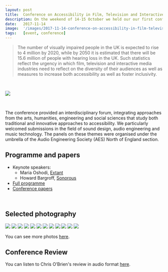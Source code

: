 ```yaml
---
layout: post
title:  Conference on Accessibility in Film, Television and Interactive Media
description: On the weekend of 14-15 October we held our our first conference at the University of York. The event sought to promote communication between researchers, stakeholders in the creative industries, accessibility services, and audiences. 
date:   2017-11-14
image:  '/images/2017-11-14-conference-on-accessibility-in-film-television-and-interactive-media.jpg'
tags:   [event, conference]
---
```

<!--
- add Liam's selected photos to selected photos
- save info on information for authors, etc perhaps in html comments and docs in the assets folder?
-->


> The number of visually impaired people in the UK is expected to rise to 4 million by 2020, while by 2050 it is estimated that there will be 15.6 million of people with hearing loss in the UK. Such statistics reflect the urgency in which film, television and interactive media industries need to reflect on the diversity of their audiences as well as measures to increase both accessibility as well as foster inclusivity.

<br>

![](images/2017-11-14-conference-on-accessibility-in-film-television-and-interactive-media-poster.jpg)

<br>

The conference provided an interdisciplinary forum, integrating approaches from the arts, humanities, engineering and social sciences that study both traditional and innovative approaches to accessibility. We particularly welcomed submissions in the field of sound design, audio engineering and music technology.  The panels on these themes were organised under the umbrella of the Audio Engineering Society (AES) North of England section.

## Programme and papers
- Keynote speakers:
  - Maria Oshodi, [Extant](https://extant.org.uk/)
  - Howard Bargroff, [Sonorous](http://www.sonorouspost.com/)
- [Full programme](../_assets/docs/2017-conference/2017-11-14-conference-on-accessibility-in-film-television-and-interactive-media-programme.pdf)
- [Conference papers](../_assets/docs/2017-conference/papers)

<br>

## Selected photography

<div class="gallery-box">
  <div class="gallery">
    <img src="/images/2017-11-14-conference-on-accessibility-in-film-television-and-interactive-media-selected-photos-01.jpg">
    <img src="/images/2017-11-14-conference-on-accessibility-in-film-television-and-interactive-media-selected-photos-02.jpg">
    <img src="/images/2017-11-14-conference-on-accessibility-in-film-television-and-interactive-media-selected-photos-03.jpg">
    <img src="/images/2017-11-14-conference-on-accessibility-in-film-television-and-interactive-media-selected-photos-04.jpg">
    <img src="/images/2017-11-14-conference-on-accessibility-in-film-television-and-interactive-media-selected-photos-05.jpg">
    <img src="/images/2017-11-14-conference-on-accessibility-in-film-television-and-interactive-media-selected-photos-06.jpg">
    <img src="/images/2017-11-14-conference-on-accessibility-in-film-television-and-interactive-media-selected-photos-07.jpg">
    <img src="/images/2017-11-14-conference-on-accessibility-in-film-television-and-interactive-media-selected-photos-08.jpg">
    <img src="/images/2017-11-14-conference-on-accessibility-in-film-television-and-interactive-media-selected-photos-09.jpg">
    <img src="/images/2017-11-14-conference-on-accessibility-in-film-television-and-interactive-media-selected-photos-10.jpg">
    <img src="/images/2017-11-14-conference-on-accessibility-in-film-television-and-interactive-media-selected-photos-11.jpg">
    <img src="/images/2017-11-14-conference-on-accessibility-in-film-television-and-interactive-media-selected-photos-12.jpg">
  </div>
</div>

You can see more photos [here](https://www.flickr.com/photos/tedor/albums/72157665635430759). 

## Conference Review
You can listen to Chris O’Brien's review in audio format [here](http://pmd205625tn.download.theplatform.com.edgesuite.net/Accessible_Media_Inc._-_English_Audio/248/910/Seg_21508450973864.mp3).

<!--
Information for authors:  
Deadline for full paper submissions is 14th September. The length of the paper should be between 4-8 pages and follow this template’s layout. (LaTex template here from Lauren Ward.)

find in assets/docs/2017-conference/submission-template folder

Recommended poster size is A0.
-->